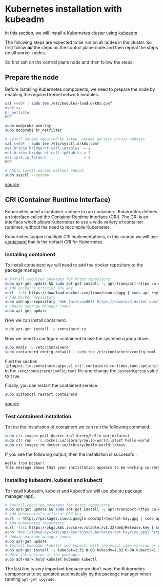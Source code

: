# Kubernetes installation with kubeadm

In this section, we will install a Kubernetes cluster using [kubeadm](https://kubernetes.io/docs/reference/setup-tools/kubeadm/kubeadm/).

The following steps are expected to be run on all nodes in the cluster. So first follow ***all*** the steps on the control plane node and then repeat the steps on all worker nodes.

So first ssh on the control plane node and then follow the steps.

## Prepare the node

Before installing Kubernetes components, we need to prepare the node by enabling the required kernel network modules.

```bash
cat <<EOF | sudo tee /etc/modules-load.d/k8s.conf
overlay
br_netfilter
EOF

sudo modprobe overlay
sudo modprobe br_netfilter

# sysctl params required by setup, params persist across reboots
cat <<EOF | sudo tee /etc/sysctl.d/k8s.conf
net.bridge.bridge-nf-call-iptables  = 1
net.bridge.bridge-nf-call-ip6tables = 1
net.ipv4.ip_forward                 = 1
EOF

# Apply sysctl params without reboot
sudo sysctl --system
```

[source](https://kubernetes.io/docs/setup/production-environment/container-runtimes/#install-and-configure-prerequisites)

## CRI (Container Runtime Interface)

Kubernetes need a container runtime to run containers. Kubernetes defines an interface called the Container Runtime Interface (CRI). The CRI is an interface which allows Kubernetes to use a wide variety of container runtimes, without the need to recompile Kubernetes.

Kubernetes support multiple CRI implementations, in this course we will use [containerd](https://containerd.io/) that is the default CRI for Kubernetes.

### Installing containerd

To install containerd we will need to add the docker repository to the package manager.

```bash
# Install required packages for https repository
sudo apt-get update && sudo apt-get install -y apt-transport-https ca-certificates curl
# Add Docker’s official GPG key
curl -fsSL https://download.docker.com/linux/ubuntu/gpg | sudo apt-key add -
# Add Docker repository
sudo add-apt-repository "deb [arch=amd64] https://download.docker.com/linux/ubuntu $(lsb_release -cs) stable"
# Update package manager index
sudo apt-get update
```

Now we can install containerd.

```bash
sudo apt-get install -y containerd.io
```

Now we need to configure containerd to use the systemd cgroup driver.

```bash
sudo mkdir -p /etc/containerd
sudo containerd config default | sudo tee /etc/containerd/config.toml
```

Find the section `[plugins."io.containerd.grpc.v1.cri".containerd.runtimes.runc.options]` in the `/etc/containerd/config.toml` file and change the `SystemdCgroup` value to `true`.

Finally, you can restart the containerd service.

```bash
sudo systemctl restart containerd
```

[source](https://docs.docker.com/engine/install/ubuntu/)

### Test containerd installation

To test the installation of containerd we can run the following command.

```bash
sudo ctr images pull docker.io/library/hello-world:latest
sudo ctr run --rm docker.io/library/hello-world:latest hello-world
sudo ctr images rm docker.io/library/hello-world:latest
```

If you see the following output, then the installation is successful.

```bash
Hello from Docker!
This message shows that your installation appears to be working correctly.
```

### Installing kubeadm, kubelet and kubectl

To install kubeadm, kubelet and kubectl we will use ubuntu package manager (apt).

```bash
# Install required packages for https repository
sudo apt-get update && sudo apt-get install -y apt-transport-https ca-certificates curl gpg
# Add Kubernetes’s official GPG key
curl -s https://packages.cloud.google.com/apt/doc/apt-key.gpg | sudo apt-key add -
# Add Kubernetes repository
curl -fsSL https://pkgs.k8s.io/core:/stable:/v1.32/deb/Release.key | sudo gpg --dearmor -o /etc/apt/keyrings/kubernetes-apt-keyring.gpg
echo 'deb [signed-by=/etc/apt/keyrings/kubernetes-apt-keyring.gpg] https://pkgs.k8s.io/core:/stable:/v1.32/deb/ /' | sudo tee /etc/apt/sources.list.d/kubernetes.list
# Update package manager index
sudo apt-get update
# Install kubeadm, kubelet and kubectl with the exact same version or else components could be incompatible
sudo apt-get install -y kubelet=1.32.0-00 kubeadm=1.32.0-00 kubectl=1.32.0-00
# Hold the version of the packages
sudo apt-mark hold kubelet kubeadm kubectl
```

The last line is very important because we don't want the Kubernetes components to be updated automatically by the package manager when running `apt-get upgrade`.
